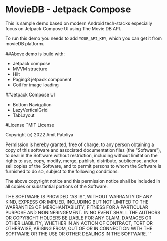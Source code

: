 # MovieDB - Jetpack Compose

This is sample demo based on modern Android tech-stacks especially focus on Jetpack Compose UI using The Movie DB API.

To run this demo you needs to add `YOUR_API_KEY`, which you can get it from movieDB platform.

##Above demo is build with:
- Jetpack compose
- MVVM structure
- Hilt
- Paging3 jetpack component
- Coil for image loading


##Jetpack Compose UI
- Bottom Navigation
- LazyVerticalGrid
- TabLayout


#License
``MIT License

Copyright (c) 2022 Amit Patoliya

Permission is hereby granted, free of charge, to any person obtaining a copy
of this software and associated documentation files (the "Software"), to deal
in the Software without restriction, including without limitation the rights
to use, copy, modify, merge, publish, distribute, sublicense, and/or sell
copies of the Software, and to permit persons to whom the Software is
furnished to do so, subject to the following conditions:

The above copyright notice and this permission notice shall be included in all
copies or substantial portions of the Software.

THE SOFTWARE IS PROVIDED "AS IS", WITHOUT WARRANTY OF ANY KIND, EXPRESS OR
IMPLIED, INCLUDING BUT NOT LIMITED TO THE WARRANTIES OF MERCHANTABILITY,
FITNESS FOR A PARTICULAR PURPOSE AND NONINFRINGEMENT. IN NO EVENT SHALL THE
AUTHORS OR COPYRIGHT HOLDERS BE LIABLE FOR ANY CLAIM, DAMAGES OR OTHER
LIABILITY, WHETHER IN AN ACTION OF CONTRACT, TORT OR OTHERWISE, ARISING FROM,
OUT OF OR IN CONNECTION WITH THE SOFTWARE OR THE USE OR OTHER DEALINGS IN THE
SOFTWARE.
``


